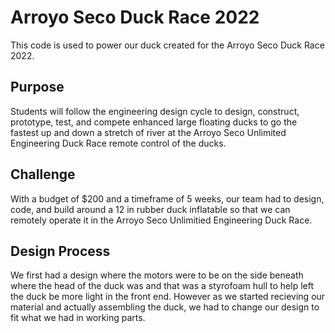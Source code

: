 # Arroyo Seco Duck Race 2022  

This code is used to power our duck created for the Arroyo Seco Duck Race 2022.  
## Purpose    
Students will follow the engineering design cycle to design, construct, prototype, test, and compete enhanced large floating ducks to go the fastest up and down a stretch of river at the Arroyo Seco Unlimited Engineering Duck Race remote control of the ducks.  
## Challenge  
With a budget of $200 and a timeframe of 5 weeks, our team had to design, code, and build around a 12 in rubber duck inflatable so that we can remotely operate it in the Arroyo Seco Unlimitied Engineering Duck Race.  
## Design Process  
We first had a design where the motors were to be on the side beneath where the head of the duck was and that was a styrofoam hull to help left the duck be more light in the front end. However as we started recieving our material and actually assembling the duck, we had to change our design to fit what we had in working parts. 
